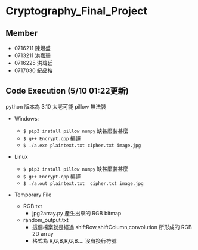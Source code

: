 # Cryptography_Final_Project

## Member
- 0716211 陳煜盛
- 0713211 洪嘉珊
- 0716225 洪瑋廷
- 0717030 紀品榕

## Code Execution (5/10 01:22更新)
python 版本為 3.10 太老可能 pillow 無法裝

- Windows:
  - ```$ pip3 install pillow numpy``` 缺甚麼裝甚麼
  - ```$ g++ Encrypt.cpp``` 編譯
  - ```$ ./a.exe plaintext.txt cipher.txt image.jpg```

- Linux
  - ```$ pip3 install pillow numpy``` 缺甚麼裝甚麼
  - ```$ g++ Encrypt.cpp``` 編譯
  - ```$ ./a.out plaintext.txt  cipher.txt image.jpg```

- Temporary File
  - RGB.txt
    - jpg2array.py 產生出來的 RGB bitmap
  - random_output.txt
    - 這個檔案就是經過 shiftRow,shiftColumn,convolution 所形成的 RGB 2D array
    - 格式為 R,G,B,R,G,B.... 沒有換行符號
 
